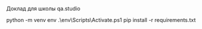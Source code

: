 Доклад для школы qa.studio

python -m venv env
.\env\Scripts\Activate.ps1
pip install -r requirements.txt
